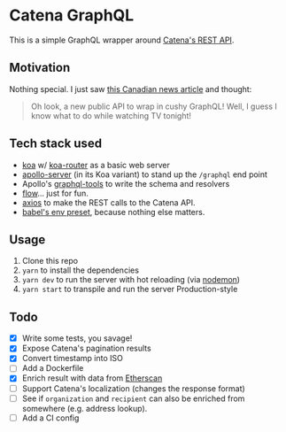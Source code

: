 # Catena GraphQL

This is a simple GraphQL wrapper around [Catena's REST API](https://api.explorecatena.com).

## Motivation

Nothing special. I just saw [this Canadian news article](https://globalnews.ca/news/3977745/ethereum-blockchain-canada-nrc/) and thought:

> Oh look, a new public API to wrap in cushy GraphQL! Well, I guess I know what to do while watching TV tonight!

## Tech stack used

* [koa](https://github.com/koajs/koa/blob/master/docs/koa-vs-express.md) w/ [koa-router](https://github.com/alexmingoia/koa-router) as a basic web server
* [apollo-server](https://github.com/apollographql/apollo-server) (in its Koa variant) to stand up the `/graphql` end point
* Apollo's [graphql-tools](https://www.npmjs.com/package/graphql-tools) to write the schema and resolvers
* [flow](https://flow.org/)... just for fun.
* [axios](https://www.npmjs.com/package/axios) to make the REST calls to the Catena API.
* [babel's env preset](https://babeljs.io/docs/plugins/preset-env), because nothing else matters.

## Usage

1. Clone this repo
2. `yarn` to install the dependencies
3. `yarn dev` to run the server with hot reloading (via [nodemon](https://github.com/remy/nodemon))
4. `yarn start` to transpile and run the server Production-style

## Todo

* [x] Write some tests, you savage!
* [x] Expose Catena's pagination results
* [x] Convert timestamp into ISO
* [ ] Add a Dockerfile
* [x] Enrich result with data from [Etherscan](https://etherscan.io/apis)
* [ ] Support Catena's localization (changes the response format)
* [ ] See if `organization` and `recipient` can also be enriched from somewhere (e.g. address lookup).
* [ ] Add a CI config
